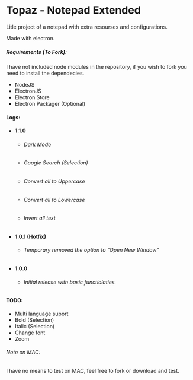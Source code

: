 # Topaz - Notepad Extended

 Litle project of a notepad with extra resourses and configurations.
 
 Made with electron.
 
 ##### Requirements (To Fork):

I have not included node modules in the repository, if you wish to fork you need to install the dependecies.

 - NodeJS
 - ElectronJS
 - Electron Store
 - Electron Packager (Optional)

 #### Logs:

<p>

- #### 1.1.0
    - ###### Dark Mode
    - ###### Google Search (Selection)
    - ###### Convert all to Uppercase
    - ###### Convert all to Lowercase
    - ###### Invert all text
    
</p>

<p>

- #### 1.0.1 (Hotfix)
    - ###### Temporary removed the option to "Open New Window"
</p>

<p>

- #### 1.0.0
    - ###### Initial release with basic functiolaties.

</p>

#### TODO:
- Multi language suport
- Bold (Selection)
- Italic (Selection)
- Change font
- Zoom

###### Note on MAC:
I have no means to test on MAC, feel free to fork or download and test.